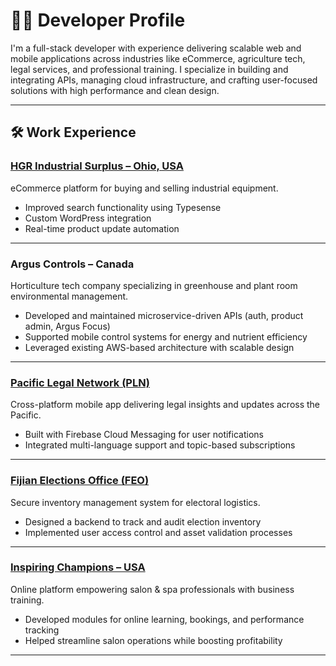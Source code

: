 # 👨‍💻 Developer Profile

I'm a full-stack developer with experience delivering scalable web and mobile applications across industries like eCommerce, agriculture tech, legal services, and professional training. I specialize in building and integrating APIs, managing cloud infrastructure, and crafting user-focused solutions with high performance and clean design.

---

## 🛠️ Work Experience

### [HGR Industrial Surplus – Ohio, USA](https://hgrinc.com/)
eCommerce platform for buying and selling industrial equipment.  
- Improved search functionality using Typesense  
- Custom WordPress integration  
- Real-time product update automation

---

### Argus Controls – Canada
Horticulture tech company specializing in greenhouse and plant room environmental management.  
- Developed and maintained microservice-driven APIs (auth, product admin, Argus Focus)  
- Supported mobile control systems for energy and nutrient efficiency  
- Leveraged existing AWS-based architecture with scalable design

---

### [Pacific Legal Network (PLN)](https://apps.apple.com/ec/app/pacific-legal-network/id1631272811?l=en-GB)
Cross-platform mobile app delivering legal insights and updates across the Pacific.  
- Built with Firebase Cloud Messaging for user notifications  
- Integrated multi-language support and topic-based subscriptions  

---

### [Fijian Elections Office (FEO)](https://www.feo.org.fj/storage/2021/04/Issue13_Lavetiviti.pdf)
Secure inventory management system for electoral logistics.  
- Designed a backend to track and audit election inventory  
- Implemented user access control and asset validation processes  

---

### [Inspiring Champions – USA](https://apps.inspiringchampions.com/)
Online platform empowering salon & spa professionals with business training.  
- Developed modules for online learning, bookings, and performance tracking  
- Helped streamline salon operations while boosting profitability  

---
